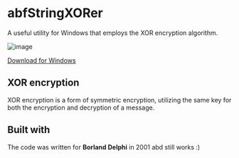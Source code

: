 # abfStringXORer
A useful utility for Windows that employs the XOR encryption algorithm. 

![image](https://github.com/karpolan/abfStringXORer/assets/1213313/e6b49fe3-575d-4ffc-b9b1-40bb0e133a9c)

[Download for Windows](https://github.com/karpolan/abfStringXORer/raw/main/abfStringXORer.exe)

## XOR encryption
XOR encryption is a form of symmetric encryption, utilizing the same key for both the encryption and decryption of a message.

## Built with
The code was written for **Borland Delphi** in 2001 abd still works :)

